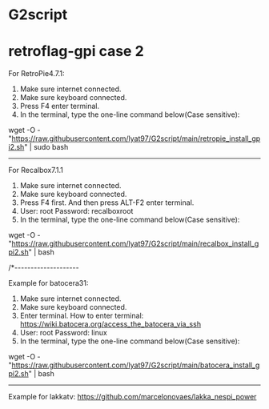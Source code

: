 # G2script
# retroflag-gpi case 2 

For RetroPie4.7.1:

1. Make sure internet connected.
2. Make sure keyboard connected.
3. Press F4 enter terminal.
4. In the terminal, type the one-line command below(Case sensitive):

wget -O - "https://raw.githubusercontent.com/lyat97/G2script/main/retropie_install_gpi2.sh" | sudo bash

--------------------
For Recalbox7.1.1
1. Make sure internet connected.
2. Make sure keyboard connected.
3. Press F4 first. And then press ALT-F2 enter terminal.
4. User: root Password: recalboxroot
5. In the terminal, type the one-line command below(Case sensitive):

wget -O - "https://raw.githubusercontent.com/lyat97/G2script/main/recalbox_install_gpi2.sh" | bash


/*--------------------

Example for batocera31:
1. Make sure internet connected.
2. Make sure keyboard connected.
3. Enter terminal. How to enter terminal: https://wiki.batocera.org/access_the_batocera_via_ssh
4. User: root Password: linux
5. In the terminal, type the one-line command below(Case sensitive):

wget -O - "https://raw.githubusercontent.com/lyat97/G2script/main/batocera_install_gpi2.sh" | bash

--------------------

Example for lakkatv:
https://github.com/marcelonovaes/lakka_nespi_power
